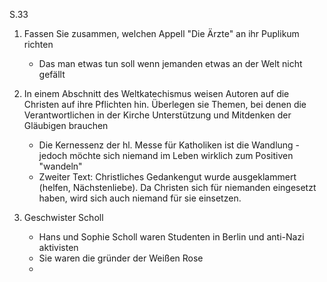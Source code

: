 S.33

1. Fassen Sie zusammen, welchen Appell "Die Ärzte" an ihr Puplikum richten
	+ Das man etwas tun soll wenn jemanden etwas an der Welt nicht gefällt

2. In einem Abschnitt des Weltkatechismus weisen Autoren auf die Christen auf ihre Pflichten hin. Überlegen sie Themen, bei denen die Verantwortlichen in der Kirche Unterstützung und Mitdenken der Gläubigen brauchen
	* Die Kernessenz der hl. Messe für Katholiken ist die Wandlung -jedoch möchte sich niemand im Leben wirklich zum Positiven "wandeln"
	* Zweiter Text: Christliches Gedankengut wurde ausgeklammert (helfen, Nächstenliebe). Da Christen sich für niemanden eingesetzt haben, wird sich auch niemand für sie einsetzen.

3. Geschwister Scholl
	* Hans und Sophie Scholl waren Studenten in Berlin und anti-Nazi aktivisten
	* Sie waren die gründer der Weißen Rose
	* 